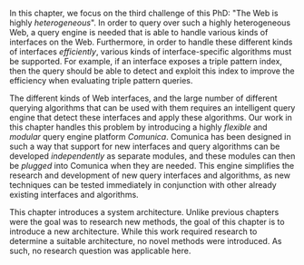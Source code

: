 In this chapter, we focus on the third challenge of this PhD: "The Web is highly *heterogeneous*".
In order to query over such a highly heterogeneous Web,
a query engine is needed that is able to handle various kinds of interfaces on the Web.
Furthermore, in order to handle these different kinds of interfaces *efficiently*,
various kinds of interface-specific algorithms must be supported.
For example, if an interface exposes a triple pattern index,
then the query should be able to detect and exploit this index to improve the efficiency when evaluating triple pattern queries.

The different kinds of Web interfaces,
and the large number of different querying algorithms that can be used with them
requires an intelligent query engine that detect these interfaces and apply these algorithms.
Our work in this chapter handles this problem by introducing a highly *flexible* and *modular* query engine platform *Comunica*.
Comunica has been designed in such a way that support for new interfaces and query algorithms can be developed *independently* as separate modules,
and these modules can then be *plugged* into Comunica when they are needed.
This engine simplifies the research and development of new query interfaces and algorithms,
as new techniques can be tested immediately in conjunction with other already existing interfaces and algorithms.

This chapter introduces a system architecture.
Unlike previous chapters were the goal was to research new methods,
the goal of this chapter is to introduce a new architecture.
While this work required research to determine a suitable architecture,
no novel methods were introduced.
As such, no research question was applicable here.
